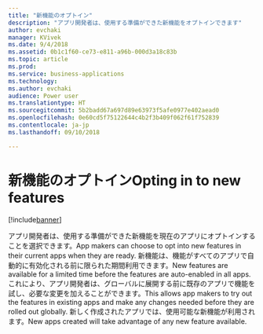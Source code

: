 ```yaml
---
title: "新機能のオプトイン"
description: "アプリ開発者は、使用する準備ができた新機能をオプトインできます"
author: evchaki
manager: KVivek
ms.date: 9/4/2018
ms.assetid: 0b1c1f60-ce73-e811-a96b-000d3a18c83b
ms.topic: article
ms.prod: 
ms.service: business-applications
ms.technology: 
ms.author: evchaki
audience: Power user
ms.translationtype: HT
ms.sourcegitcommit: 5b2badd67a697d89e63973f5afe0977e402aead0
ms.openlocfilehash: 0e60cd5f75122644c4b2f3b409f062f61f752839
ms.contentlocale: ja-jp
ms.lasthandoff: 09/10/2018

---
```

# <a name="opting-in-to-new-features"></a><span data-ttu-id="9ef38-103">新機能のオプトイン</span><span class="sxs-lookup"><span data-stu-id="9ef38-103">Opting in to new features</span></span>


[!include[banner](../../includes/banner.md)]

<span data-ttu-id="9ef38-104">アプリ開発者は、使用する準備ができた新機能を現在のアプリにオプトインすることを選択できます。</span><span class="sxs-lookup"><span data-stu-id="9ef38-104">App makers can choose to opt into new features in their current apps when they are ready.</span></span> <span data-ttu-id="9ef38-105">新機能は、機能がすべてのアプリで自動的に有効化される前に限られた期間利用できます。</span><span class="sxs-lookup"><span data-stu-id="9ef38-105">New features are available for a limited time before the features are auto-enabled in all apps.</span></span> <span data-ttu-id="9ef38-106">これにより、アプリ開発者は、グローバルに展開する前に既存のアプリで機能を試し、必要な変更を加えることができます。</span><span class="sxs-lookup"><span data-stu-id="9ef38-106">This allows app makers to try out the features in existing apps and make any changes needed before they are rolled out globally.</span></span> <span data-ttu-id="9ef38-107">新しく作成されたアプリでは、使用可能な新機能が利用されます。</span><span class="sxs-lookup"><span data-stu-id="9ef38-107">New apps created will take advantage of any new feature available.</span></span>

